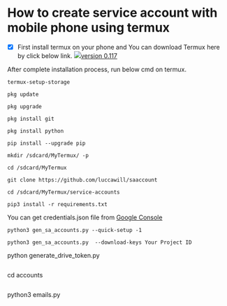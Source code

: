 #  How to create service account with mobile phone using termux

- [x] First install termux on your phone and You can download Termux here by click below link.
[![](https://telegra.ph/file/bba5b4f396e1d9d4a6420.png)version 0.117](https://drive.google.com/uc?id=1vi4EoX7m_6rS1WNW17Lur1J0f1Zt1j8o&export=download)

After complete installation process, run below cmd on termux.
```
termux-setup-storage
```
```
pkg update
```
```
pkg upgrade 
```
```
pkg install git
```
```
pkg install python
```
```
pip install --upgrade pip
```
```
mkdir /sdcard/MyTermux/ -p
```
```
cd /sdcard/MyTermux
```
```
git clone https://github.com/luccawill/saaccount
```
```
cd /sdcard/MyTermux/service-accounts
```
```
pip3 install -r requirements.txt
```
You can get credentials.json file from [Google Console](https://console.cloud.google.com/?pli=1)

```
python3 gen_sa_accounts.py --quick-setup -1
```
```
python3 gen_sa_accounts.py  --download-keys Your Project ID
```
python generate_drive_token.py
```
```
cd accounts
```
```
python3 emails.py
```
